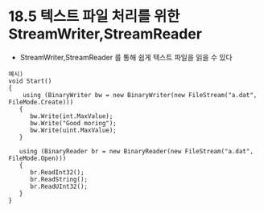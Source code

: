 # 18.5 텍스트 파일 처리를 위한 StreamWriter,StreamReader
* StreamWriter,StreamReader 를 통해 쉽게 텍스트 파일을 읽을 수 있다

```
예시)
void Start()
{
    using (BinaryWriter bw = new BinaryWriter(new FileStream("a.dat", FileMode.Create)))
   {
      bw.Write(int.MaxValue);
      bw.Write("Good moring");
      bw.Write(uint.MaxValue);
   }

   using (BinaryReader br = new BinaryReader(new FileStream("a.dat", FileMode.Open)))
   {
      br.ReadInt32();
      br.ReadString();
      br.ReadUInt32();
   }
}


```
